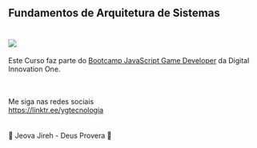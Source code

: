 ## Fundamentos de Arquitetura de Sistemas

<h1>
   <img src="https://scontent.fsjk2-1.fna.fbcdn.net/v/t1.6435-9/82149856_2937044289660487_7630987850728603648_n.jpg?_nc_cat=105&ccb=1-3&_nc_sid=cdbe9c&_nc_ohc=_wcUw0f1OFcAX_Sd0y_&_nc_ht=scontent.fsjk2-1.fna&oh=775fc094cdd9587bc61fb4663babd4df&oe=60B5412F" border="0">
</h1>
 
Este Curso faz parte do <a href="https://web.digitalinnovation.one/track/javascript-game-developer/">Bootcamp JavaScript Game Developer</a> da Digital Innovation One.
<br>
<br>
<br>

Me siga nas redes sociais<br>
https://linktr.ee/ygtecnologia
<br><br><br>
🙏 Jeova Jireh - Deus Provera 🙏
